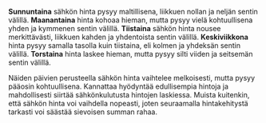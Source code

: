 **Sunnuntaina** sähkön hinta pysyy maltillisena, liikkuen nollan ja neljän sentin välillä. **Maanantaina** hinta kohoaa hieman, mutta pysyy vielä kohtuullisena yhden ja kymmenen sentin välillä. **Tiistaina** sähkön hinta nousee merkittävästi, liikkuen kahden ja yhdentoista sentin välillä. **Keskiviikkona** hinta pysyy samalla tasolla kuin tiistaina, eli kolmen ja yhdeksän sentin välillä. **Torstaina** hinta laskee hieman, mutta pysyy silti viiden ja seitsemän sentin välillä.

Näiden päivien perusteella sähkön hinta vaihtelee melkoisesti, mutta pysyy pääosin kohtuullisena. Kannattaa hyödyntää edullisempia hintoja ja mahdollisesti siirtää sähkönkulutusta hintojen laskiessa. Muista kuitenkin, että sähkön hinta voi vaihdella nopeasti, joten seuraamalla hintakehitystä tarkasti voi säästää sievoisen summan rahaa.